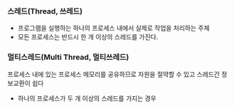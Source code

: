 ### 스레드(Thread, 쓰레드)
- 프로그램을 실행하는 하나의 프로세스 내에서 실제로 작업을 처리하는 주체
- 모든 프로세스는 반드시 한 개 이상의 스레드를 가진다.
### 멀티스레드(Multi Thread, 멀티쓰레드)
프로세스 내에 있는 프로세스 메모리를 공유하므로 자원을 절약할 수 있고 스레드간 정보교환이 쉽다
- 하나의 프로세스가 두 개 이상의 스레드를 가지는 경우

